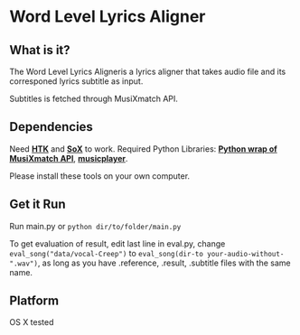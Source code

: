 # Word Level Lyrics Aligner
## What is it?
The Word Level Lyrics Aligneris a lyrics aligner that takes audio file and its corresponed lyrics subtitle as input. 

Subtitles is fetched through MusiXmatch API. 

## Dependencies
Need **[HTK](http://htk.eng.cam.ac.uk/)** and **[SoX](http://sox.sourceforge.net/)** to work. 
Required Python Libraries: **[Python wrap of MusiXmatch API](https://github.com/utstikkar/pyMusiXmatch)**, **[musicplayer](https://pypi.python.org/pypi/musicplayer)**.

Please install these tools on your own computer.

## Get it Run
Run main.py or `python dir/to/folder/main.py`

To get evaluation of result, edit last line in eval.py, change `eval_song("data/vocal-Creep")` to `eval_song(dir-to your-audio-without-".wav")`, as long as you have .reference, .result, .subtitle files with the same name.

## Platform
OS X tested